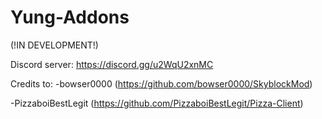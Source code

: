 # Yung-Addons

(!IN DEVELOPMENT!)

Discord server: https://discord.gg/u2WqU2xnMC

Credits to:
-bowser0000 (https://github.com/bowser0000/SkyblockMod)

-PizzaboiBestLegit (https://github.com/PizzaboiBestLegit/Pizza-Client)
